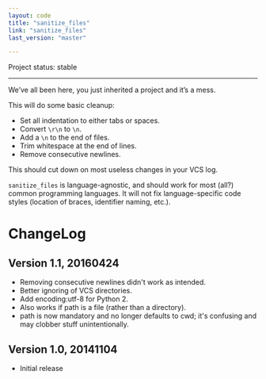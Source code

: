 ```yaml
---
layout: code
title: "sanitize_files"
link: "sanitize_files"
last_version: "master"

---
```


Project status: stable

-----------------------------------------

We’ve all been here, you just inherited a project and it’s a mess.

This will do some basic cleanup:

- Set all indentation to either tabs or spaces.
- Convert `\r\n` to `\n`.
- Add a `\n` to the end of files.
- Trim whitespace at the end of lines.
- Remove consecutive newlines.

This should cut down on most useless changes in your VCS log.

`sanitize_files` is language-agnostic, and should work for most (all?) common
programming languages. It will not fix language-specific code styles (location
of braces, identifier naming, etc.).

ChangeLog
=========

Version 1.1, 20160424
---------------------
- Removing consecutive newlines didn't work as intended.
- Better ignoring of VCS directories.
- Add encoding:utf-8 for Python 2.
- Also works if path is a file (rather than a directory).
- path is now mandatory and no longer defaults to cwd; it's confusing and may
  clobber stuff unintentionally.

Version 1.0, 20141104
---------------------
- Initial release

